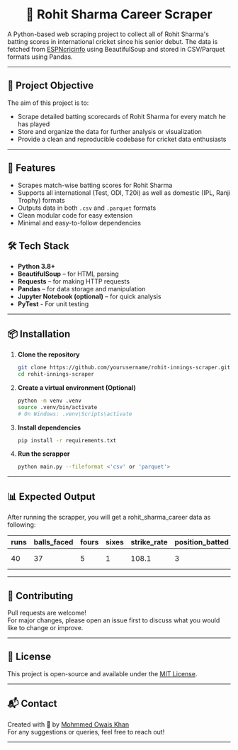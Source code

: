 <h1 align = "center">🏏 Rohit Sharma Career Scraper </h1>

A Python-based web scraping project to collect all of Rohit Sharma's batting scores in international cricket since his senior debut. The data is fetched from [ESPNcricinfo](https://www.espncricinfo.com/) using BeautifulSoup and stored in CSV/Parquet formats using Pandas.

---

## 📌 Project Objective

The aim of this project is to:
- Scrape detailed batting scorecards of Rohit Sharma for every match he has played
- Store and organize the data for further analysis or visualization
- Provide a clean and reproducible codebase for cricket data enthusiasts

---

## 🚀 Features

- Scrapes match-wise batting scores for Rohit Sharma
- Supports all international (Test, ODI, T20i) as well as domestic (IPL, Ranji Trophy) formats
- Outputs data in both `.csv` and `.parquet` formats
- Clean modular code for easy extension
- Minimal and easy-to-follow dependencies

## 🛠️ Tech Stack

- **Python 3.8+**
- **BeautifulSoup** – for HTML parsing
- **Requests** – for making HTTP requests
- **Pandas** – for data storage and manipulation
- **Jupyter Notebook (optional)** – for quick analysis
- **PyTest** - For unit testing

---

## 📦 Installation

1. **Clone the repository**
   ```bash
   git clone https://github.com/yourusername/rohit-innings-scraper.git
   cd rohit-innings-scraper
   ```
2. **Create a virtual environment (Optional)**
    ```bash
    python -m venv .venv
    source .venv/bin/activate  
    # On Windows: .venv\Scripts\activate
    ```
3. **Install dependencies**
    ```bash
    pip install -r requirements.txt
    ```
4. **Run the scrapper**
    ```bash
    python main.py --fileformat <'csv' or 'parquet'>
    ```
---
## 📊 Expected Output

After running the scrapper, you will get a rohit_sharma_career data as following:

| runs | balls_faced | fours | sixes | strike_rate | 	position_batted | bowler | dismissal_type | result | potm | date | inning | opposition | venue | format |
|------|-------------|-------|-------|-------------|--------------------|--------|----------------|--------|------|------|--------|------------|-------|--------|
| 40 | 37 | 5 | 1 | 108.1 | 3 |  | not out | won | no | 2007-04-03 | 2 | Baroda | Wankhede | Twenty20 |

---
## 🤝 Contributing
Pull requests are welcome!  
For major changes, please open an issue first to discuss what you would like to change or improve.

---

## 📜 License
This project is open-source and available under the [MIT License](/LICENSE).

---

## 📬 Contact
Created with 💙 by [Mohmmed Owais Khan](https://github.com/mohammedOwaiskh)  
For any suggestions or queries, feel free to reach out!

---